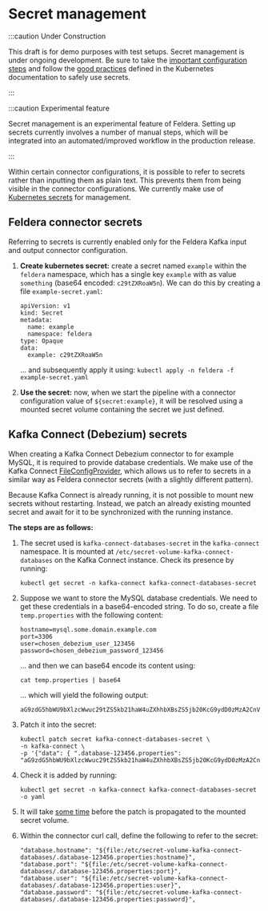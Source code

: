 # Secret management

:::caution Under Construction

This draft is for demo purposes with test setups.
Secret management is under ongoing development.
Be sure to take the [important configuration steps](https://kubernetes.io/docs/concepts/configuration/secret/) and follow the [good practices](https://kubernetes.io/docs/concepts/security/secrets-good-practices/) defined in the Kubernetes documentation to safely use secrets.

:::

:::caution Experimental feature

Secret management is an experimental feature of Feldera. Setting up secrets
currently involves a number of manual steps, which will be integrated
into an automated/improved workflow in the production release.

:::

Within certain connector configurations, it is possible to refer to secrets rather than inputting them as plain text. This prevents them from being visible in the connector configurations. We currently make use of [Kubernetes secrets](https://kubernetes.io/docs/concepts/configuration/secret/) for management.


## Feldera connector secrets

Referring to secrets is currently enabled only for the Feldera Kafka input and output connector configuration.

1. **Create kubernetes secret:** create a secret named `example` within the `feldera` namespace, which has a single key `example` with as value `something` (base64 encoded: `c29tZXRoaW5n`).
   We can do this by creating a file `example-secret.yaml`:
   ```
   apiVersion: v1
   kind: Secret
   metadata:
     name: example
     namespace: feldera
   type: Opaque
   data:
     example: c29tZXRoaW5n
   ```

   ... and subsequently apply it using: `kubectl apply -n feldera -f example-secret.yaml`

2. **Use the secret:** now, when we start the pipeline with a connector configuration value of `${secret:example}`, it will be resolved using a mounted secret volume containing the secret we just defined.


## Kafka Connect (Debezium) secrets

When creating a Kafka Connect Debezium connector to for example MySQL, it is required to provide database credentials. We make use of the Kafka Connect [FileConfigProvider](https://docs.confluent.io/platform/current/connect/security.html#fileconfigprovider), which allows us to refer to secrets in a similar way as Feldera connector secrets (with a slightly different pattern).

Because Kafka Connect is already running, it is not possible to mount new secrets without restarting. Instead, we patch an already existing mounted secret and await for it to be synchronized with the running instance.

**The steps are as follows:**

1. The secret used is `kafka-connect-databases-secret` in the `kafka-connect` namespace.
   It is mounted at `/etc/secret-volume-kafka-connect-databases` on the Kafka Connect instance.
   Check its presence by running:
   ```
   kubectl get secret -n kafka-connect kafka-connect-databases-secret
   ```

2. Suppose we want to store the MySQL database credentials.
   We need to get these credentials in a base64-encoded string.
   To do so, create a file `temp.properties` with the following content:
   ```
   hostname=mysql.some.domain.example.com
   port=3306
   user=chosen_debezium_user_123456
   password=chosen_debezium_password_123456
   ```
   
   ... and then we can base64 encode its content using:
   ```
   cat temp.properties | base64
   ```
   
   ... which will yield the following output:
   ```
   aG9zdG5hbWU9bXlzcWwuc29tZS5kb21haW4uZXhhbXBsZS5jb20KcG9ydD0zMzA2CnVzZXI9Y2hvc2VuX2RlYmV6aXVtX3VzZXJfMTIzNDU2CnBhc3N3b3JkPWNob3Nlbl9kZWJleml1bV9wYXNzd29yZF8xMjM0NTYK
   ```

3. Patch it into the secret:
   ```
   kubectl patch secret kafka-connect-databases-secret \
   -n kafka-connect \
   -p '{"data": { ".database-123456.properties": "aG9zdG5hbWU9bXlzcWwuc29tZS5kb21haW4uZXhhbXBsZS5jb20KcG9ydD0zMzA2CnVzZXI9Y2hvc2VuX2RlYmV6aXVtX3VzZXJfMTIzNDU2CnBhc3N3b3JkPWNob3Nlbl9kZWJleml1bV9wYXNzd29yZF8xMjM0NTYK"}}'
   ```

4. Check it is added by running:
   ```
   kubectl get secret -n kafka-connect kafka-connect-databases-secret -o yaml
   ```

5. It will take [some time](https://kubernetes.io/docs/concepts/configuration/secret/#using-secrets-as-files-from-a-pod) before the patch is propagated to the mounted secret volume.

6. Within the connector curl call, define the following to refer to the secret:
   ```
   "database.hostname": "${file:/etc/secret-volume-kafka-connect-databases/.database-123456.properties:hostname}",
   "database.port": "${file:/etc/secret-volume-kafka-connect-databases/.database-123456.properties:port}",
   "database.user": "${file:/etc/secret-volume-kafka-connect-databases/.database-123456.properties:user}",
   "database.password": "${file:/etc/secret-volume-kafka-connect-databases/.database-123456.properties:password}",
   ```

